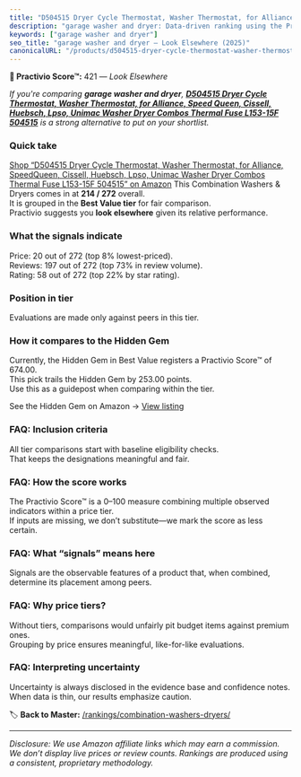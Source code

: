 ```yaml
---
title: "D504515 Dryer Cycle Thermostat, Washer Thermostat, for Alliance, Speed ​​Queen, Cissell, Huebsch, Lpso, Unimac Washer Dryer Combos Thermal Fuse L153-15F 504515"
description: "garage washer and dryer: Data-driven ranking using the Practivio Score™. Positioned by quality, value, demand, findability, momentum."
keywords: ["garage washer and dryer"]
seo_title: "garage washer and dryer — Look Elsewhere (2025)"
canonicalURL: "/products/d504515-dryer-cycle-thermostat-washer-thermostat-for-alliance-speed-queen-cissell-huebsch-lpso-unimac-washer-dryer-combos-thermal-fuse-l153-15f-504515-B0DS49PF6S/"
---
```


**🚫 Practivio Score™:** 421 — _Look Elsewhere_


*If you're comparing **garage washer and dryer**, **[D504515 Dryer Cycle Thermostat, Washer Thermostat, for Alliance, Speed ​​Queen, Cissell, Huebsch, Lpso, Unimac Washer Dryer Combos Thermal Fuse L153-15F 504515](https://www.amazon.com/dp/B0DS49PF6S?tag=practivio-20)** is a strong alternative to put on your shortlist.*
### Quick take
[Shop “D504515 Dryer Cycle Thermostat, Washer Thermostat, for Alliance, Speed ​​Queen, Cissell, Huebsch, Lpso, Unimac Washer Dryer Combos Thermal Fuse L153-15F 504515” on Amazon](https://www.amazon.com/dp/B0DS49PF6S?tag=practivio-20)
This Combination Washers & Dryers comes in at **214 / 272** overall.  
It is grouped in the **Best Value tier** for fair comparison.  
Practivio suggests you **look elsewhere** given its relative performance.

### What the signals indicate
Price: 20 out of 272 (top 8% lowest-priced).  
Reviews: 197 out of 272 (top 73% in review volume).  
Rating: 58 out of 272 (top 22% by star rating).  

### Position in tier
Evaluations are made only against peers in this tier.

### How it compares to the Hidden Gem
Currently, the Hidden Gem in Best Value registers a Practivio Score™ of 674.00.  
This pick trails the Hidden Gem by 253.00 points.  
Use this as a guidepost when comparing within the tier.  

See the Hidden Gem on Amazon → [View listing](https://www.amazon.com/dp/B01ALBMIEI?tag=practivio-20)

### FAQ: Inclusion criteria
All tier comparisons start with baseline eligibility checks.  
That keeps the designations meaningful and fair.

### FAQ: How the score works
The Practivio Score™ is a 0–100 measure combining multiple observed indicators within a price tier.  
If inputs are missing, we don’t substitute—we mark the score as less certain.

### FAQ: What “signals” means here
Signals are the observable features of a product that, when combined, determine its placement among peers.

### FAQ: Why price tiers?
Without tiers, comparisons would unfairly pit budget items against premium ones.  
Grouping by price ensures meaningful, like-for-like evaluations.

### FAQ: Interpreting uncertainty
Uncertainty is always disclosed in the evidence base and confidence notes.  
When data is thin, our results emphasize caution.


🏷️ **Back to Master:** [/rankings/combination-washers-dryers/](/rankings/combination-washers-dryers/)

---
_Disclosure: We use Amazon affiliate links which may earn a commission. We don’t display live prices or review counts. Rankings are produced using a consistent, proprietary methodology._

